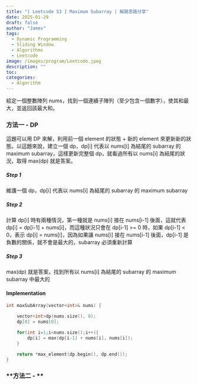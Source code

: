 ```yaml
---
title: "[ Leetcode 53 ] Maximum Subarray | 解題思路分享"
date: 2025-01-29
draft: false
author: "James"
tags:
  - Dynamic Programming
  - Sliding Window
  - Algorithms
  - Leetcode
image: /images/program/Leetcode.jpeg
description: ""
toc: 
categories:
  - Algorithm
---
```


給定一個整數陣列 nums，找到一個連續子陣列（至少包含一個數字），使其和最大，並返回該最大和。

### **方法一 - DP**

這題可以用 DP 來解，利用前一個 element 的狀態 + 新的 element 來更新新的狀態。以這題來說，建立一個 dp，dp[i] 代表以 nums[i] 為結尾的 subarray 的 maximum subarray，這樣更新完整個 dp，就看過所有以 nums[i] 為結尾的狀況，取得 max(dp) 就是答案。

##### **Step 1**

維護一個 dp，dp[i] 代表以 nums[i] 為結尾的 subarray 的 maximum subarray

##### **Step 2**

計算 dp[i] 時有兩種情況，第一種就是 nums[i] 接在 nums[i-1] 後面，這就代表 dp[i] = dp[i-1] + nums[i]，而這種狀況只會在 dp[i-1] >= 0 時，如果 dp[i-1] < 0，表示 dp[i] = nums[i]，因為如果讓 nums[i] 接在 nums[i-1] 後面，dp[i-1] 是負數的關係，就不會是最大的，subarray 必須重新計算

##### **Step 3**

max(dp) 就是答案，找到所有以 nums[i] 為結尾的 subarray 的 maximum subarray 中最大的

#### **Implementation**

```cpp
int maxSubArray(vector<int>& nums) {

    vector<int>dp(nums.size(), 0);
    dp[0] = nums[0];

    for(int i=1;i<nums.size();i++){
        dp[i] = max(dp[i-1] + nums[i], nums[i]);
    }

    return *max_element(dp.begin(), dp.end());
}
```

### **方法二 - **